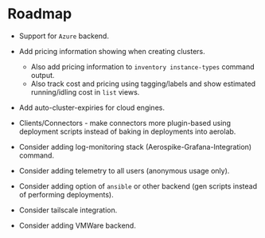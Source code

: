 # Roadmap

* Support for `Azure` backend.
* Add pricing information showing when creating clusters.
  * Also add pricing information to `inventory instance-types` command output.
  * Also track cost and pricing using tagging/labels and show estimated running/idling cost in `list` views.
* Add auto-cluster-expiries for cloud engines.
* Clients/Connectors - make connectors more plugin-based using deployment scripts instead of baking in deployments into aerolab.

* Consider adding log-monitoring stack (Aerospike-Grafana-Integration) command.
* Consider adding telemetry to all users (anonymous usage only).
* Consider adding option of `ansible` or other backend (gen scripts instead of performing deployments).
* Consider tailscale integration.
* Consider adding VMWare backend.